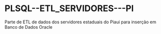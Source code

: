 # PLSQL--ETL_SERVIDORES---PI
Parte de ETL de dados dos servidores estaduais do Piaui para inserção em Banco de Dados Oracle
